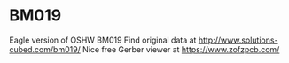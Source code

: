 # BM019
Eagle version of OSHW BM019
Find original data at http://www.solutions-cubed.com/bm019/
Nice free Gerber viewer at https://www.zofzpcb.com/
